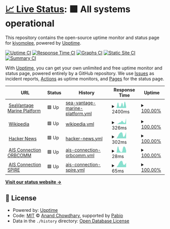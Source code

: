 # [📈 Live Status](https://demo.upptime.js.org): <!--live status--> **🟩 All systems operational**

This repository contains the open-source uptime monitor and status page for [kiyomolee](https://demo.upptime.js.org), powered by [Upptime](https://github.com/upptime/upptime).

[![Uptime CI](https://github.com/kiyolee0425/upptime/workflows/Uptime%20CI/badge.svg)](https://github.com/kiyolee0425/upptime/actions?query=workflow%3A%22Uptime+CI%22)
[![Response Time CI](https://github.com/kiyolee0425/upptime/workflows/Response%20Time%20CI/badge.svg)](https://github.com/kiyolee0425/upptime/actions?query=workflow%3A%22Response+Time+CI%22)
[![Graphs CI](https://github.com/kiyolee0425/upptime/workflows/Graphs%20CI/badge.svg)](https://github.com/kiyolee0425/upptime/actions?query=workflow%3A%22Graphs+CI%22)
[![Static Site CI](https://github.com/kiyolee0425/upptime/workflows/Static%20Site%20CI/badge.svg)](https://github.com/kiyolee0425/upptime/actions?query=workflow%3A%22Static+Site+CI%22)
[![Summary CI](https://github.com/kiyolee0425/upptime/workflows/Summary%20CI/badge.svg)](https://github.com/kiyolee0425/upptime/actions?query=workflow%3A%22Summary+CI%22)

With [Upptime](https://upptime.js.org), you can get your own unlimited and free uptime monitor and status page, powered entirely by a GitHub repository. We use [Issues](https://github.com/kiyolee0425/upptime/issues) as incident reports, [Actions](https://github.com/kiyolee0425/upptime/actions) as uptime monitors, and [Pages](https://demo.upptime.js.org) for the status page.

<!--start: status pages-->
<!-- This summary is generated by Upptime (https://github.com/upptime/upptime) -->
<!-- Do not edit this manually, your changes will be overwritten -->
<!-- prettier-ignore -->
| URL | Status | History | Response Time | Uptime |
| --- | ------ | ------- | ------------- | ------ |
| <img alt="" src="https://icons.duckduckgo.com/ip3/svmp.seavantage.com.ico" height="13"> [SeaVantage Marine Platform](https://svmp.seavantage.com) | 🟩 Up | [sea-vantage-marine-platform.yml](https://github.com/kiyolee0425/upptime/commits/HEAD/history/sea-vantage-marine-platform.yml) | <details><summary><img alt="Response time graph" src="./graphs/sea-vantage-marine-platform/response-time-week.png" height="20"> 2400ms</summary><br><a href="https://kiyolee0425.github.io/upptime/history/sea-vantage-marine-platform"><img alt="Response time 2119" src="https://img.shields.io/endpoint?url=https%3A%2F%2Fraw.githubusercontent.com%2Fkiyolee0425%2Fupptime%2FHEAD%2Fapi%2Fsea-vantage-marine-platform%2Fresponse-time.json"></a><br><a href="https://kiyolee0425.github.io/upptime/history/sea-vantage-marine-platform"><img alt="24-hour response time 1168" src="https://img.shields.io/endpoint?url=https%3A%2F%2Fraw.githubusercontent.com%2Fkiyolee0425%2Fupptime%2FHEAD%2Fapi%2Fsea-vantage-marine-platform%2Fresponse-time-day.json"></a><br><a href="https://kiyolee0425.github.io/upptime/history/sea-vantage-marine-platform"><img alt="7-day response time 2400" src="https://img.shields.io/endpoint?url=https%3A%2F%2Fraw.githubusercontent.com%2Fkiyolee0425%2Fupptime%2FHEAD%2Fapi%2Fsea-vantage-marine-platform%2Fresponse-time-week.json"></a><br><a href="https://kiyolee0425.github.io/upptime/history/sea-vantage-marine-platform"><img alt="30-day response time 2119" src="https://img.shields.io/endpoint?url=https%3A%2F%2Fraw.githubusercontent.com%2Fkiyolee0425%2Fupptime%2FHEAD%2Fapi%2Fsea-vantage-marine-platform%2Fresponse-time-month.json"></a><br><a href="https://kiyolee0425.github.io/upptime/history/sea-vantage-marine-platform"><img alt="1-year response time 2119" src="https://img.shields.io/endpoint?url=https%3A%2F%2Fraw.githubusercontent.com%2Fkiyolee0425%2Fupptime%2FHEAD%2Fapi%2Fsea-vantage-marine-platform%2Fresponse-time-year.json"></a></details> | <details><summary><a href="https://kiyolee0425.github.io/upptime/history/sea-vantage-marine-platform">100.00%</a></summary><a href="https://kiyolee0425.github.io/upptime/history/sea-vantage-marine-platform"><img alt="All-time uptime 100.00%" src="https://img.shields.io/endpoint?url=https%3A%2F%2Fraw.githubusercontent.com%2Fkiyolee0425%2Fupptime%2FHEAD%2Fapi%2Fsea-vantage-marine-platform%2Fuptime.json"></a><br><a href="https://kiyolee0425.github.io/upptime/history/sea-vantage-marine-platform"><img alt="24-hour uptime 100.00%" src="https://img.shields.io/endpoint?url=https%3A%2F%2Fraw.githubusercontent.com%2Fkiyolee0425%2Fupptime%2FHEAD%2Fapi%2Fsea-vantage-marine-platform%2Fuptime-day.json"></a><br><a href="https://kiyolee0425.github.io/upptime/history/sea-vantage-marine-platform"><img alt="7-day uptime 100.00%" src="https://img.shields.io/endpoint?url=https%3A%2F%2Fraw.githubusercontent.com%2Fkiyolee0425%2Fupptime%2FHEAD%2Fapi%2Fsea-vantage-marine-platform%2Fuptime-week.json"></a><br><a href="https://kiyolee0425.github.io/upptime/history/sea-vantage-marine-platform"><img alt="30-day uptime 100.00%" src="https://img.shields.io/endpoint?url=https%3A%2F%2Fraw.githubusercontent.com%2Fkiyolee0425%2Fupptime%2FHEAD%2Fapi%2Fsea-vantage-marine-platform%2Fuptime-month.json"></a><br><a href="https://kiyolee0425.github.io/upptime/history/sea-vantage-marine-platform"><img alt="1-year uptime 100.00%" src="https://img.shields.io/endpoint?url=https%3A%2F%2Fraw.githubusercontent.com%2Fkiyolee0425%2Fupptime%2FHEAD%2Fapi%2Fsea-vantage-marine-platform%2Fuptime-year.json"></a></details>
| <img alt="" src="https://icons.duckduckgo.com/ip3/en.wikipedia.org.ico" height="13"> [Wikipedia](https://en.wikipedia.org) | 🟩 Up | [wikipedia.yml](https://github.com/kiyolee0425/upptime/commits/HEAD/history/wikipedia.yml) | <details><summary><img alt="Response time graph" src="./graphs/wikipedia/response-time-week.png" height="20"> 326ms</summary><br><a href="https://kiyolee0425.github.io/upptime/history/wikipedia"><img alt="Response time 282" src="https://img.shields.io/endpoint?url=https%3A%2F%2Fraw.githubusercontent.com%2Fkiyolee0425%2Fupptime%2FHEAD%2Fapi%2Fwikipedia%2Fresponse-time.json"></a><br><a href="https://kiyolee0425.github.io/upptime/history/wikipedia"><img alt="24-hour response time 412" src="https://img.shields.io/endpoint?url=https%3A%2F%2Fraw.githubusercontent.com%2Fkiyolee0425%2Fupptime%2FHEAD%2Fapi%2Fwikipedia%2Fresponse-time-day.json"></a><br><a href="https://kiyolee0425.github.io/upptime/history/wikipedia"><img alt="7-day response time 326" src="https://img.shields.io/endpoint?url=https%3A%2F%2Fraw.githubusercontent.com%2Fkiyolee0425%2Fupptime%2FHEAD%2Fapi%2Fwikipedia%2Fresponse-time-week.json"></a><br><a href="https://kiyolee0425.github.io/upptime/history/wikipedia"><img alt="30-day response time 282" src="https://img.shields.io/endpoint?url=https%3A%2F%2Fraw.githubusercontent.com%2Fkiyolee0425%2Fupptime%2FHEAD%2Fapi%2Fwikipedia%2Fresponse-time-month.json"></a><br><a href="https://kiyolee0425.github.io/upptime/history/wikipedia"><img alt="1-year response time 282" src="https://img.shields.io/endpoint?url=https%3A%2F%2Fraw.githubusercontent.com%2Fkiyolee0425%2Fupptime%2FHEAD%2Fapi%2Fwikipedia%2Fresponse-time-year.json"></a></details> | <details><summary><a href="https://kiyolee0425.github.io/upptime/history/wikipedia">100.00%</a></summary><a href="https://kiyolee0425.github.io/upptime/history/wikipedia"><img alt="All-time uptime 100.00%" src="https://img.shields.io/endpoint?url=https%3A%2F%2Fraw.githubusercontent.com%2Fkiyolee0425%2Fupptime%2FHEAD%2Fapi%2Fwikipedia%2Fuptime.json"></a><br><a href="https://kiyolee0425.github.io/upptime/history/wikipedia"><img alt="24-hour uptime 100.00%" src="https://img.shields.io/endpoint?url=https%3A%2F%2Fraw.githubusercontent.com%2Fkiyolee0425%2Fupptime%2FHEAD%2Fapi%2Fwikipedia%2Fuptime-day.json"></a><br><a href="https://kiyolee0425.github.io/upptime/history/wikipedia"><img alt="7-day uptime 100.00%" src="https://img.shields.io/endpoint?url=https%3A%2F%2Fraw.githubusercontent.com%2Fkiyolee0425%2Fupptime%2FHEAD%2Fapi%2Fwikipedia%2Fuptime-week.json"></a><br><a href="https://kiyolee0425.github.io/upptime/history/wikipedia"><img alt="30-day uptime 100.00%" src="https://img.shields.io/endpoint?url=https%3A%2F%2Fraw.githubusercontent.com%2Fkiyolee0425%2Fupptime%2FHEAD%2Fapi%2Fwikipedia%2Fuptime-month.json"></a><br><a href="https://kiyolee0425.github.io/upptime/history/wikipedia"><img alt="1-year uptime 100.00%" src="https://img.shields.io/endpoint?url=https%3A%2F%2Fraw.githubusercontent.com%2Fkiyolee0425%2Fupptime%2FHEAD%2Fapi%2Fwikipedia%2Fuptime-year.json"></a></details>
| <img alt="" src="https://icons.duckduckgo.com/ip3/news.ycombinator.com.ico" height="13"> [Hacker News](https://news.ycombinator.com) | 🟩 Up | [hacker-news.yml](https://github.com/kiyolee0425/upptime/commits/HEAD/history/hacker-news.yml) | <details><summary><img alt="Response time graph" src="./graphs/hacker-news/response-time-week.png" height="20"> 302ms</summary><br><a href="https://kiyolee0425.github.io/upptime/history/hacker-news"><img alt="Response time 304" src="https://img.shields.io/endpoint?url=https%3A%2F%2Fraw.githubusercontent.com%2Fkiyolee0425%2Fupptime%2FHEAD%2Fapi%2Fhacker-news%2Fresponse-time.json"></a><br><a href="https://kiyolee0425.github.io/upptime/history/hacker-news"><img alt="24-hour response time 458" src="https://img.shields.io/endpoint?url=https%3A%2F%2Fraw.githubusercontent.com%2Fkiyolee0425%2Fupptime%2FHEAD%2Fapi%2Fhacker-news%2Fresponse-time-day.json"></a><br><a href="https://kiyolee0425.github.io/upptime/history/hacker-news"><img alt="7-day response time 302" src="https://img.shields.io/endpoint?url=https%3A%2F%2Fraw.githubusercontent.com%2Fkiyolee0425%2Fupptime%2FHEAD%2Fapi%2Fhacker-news%2Fresponse-time-week.json"></a><br><a href="https://kiyolee0425.github.io/upptime/history/hacker-news"><img alt="30-day response time 304" src="https://img.shields.io/endpoint?url=https%3A%2F%2Fraw.githubusercontent.com%2Fkiyolee0425%2Fupptime%2FHEAD%2Fapi%2Fhacker-news%2Fresponse-time-month.json"></a><br><a href="https://kiyolee0425.github.io/upptime/history/hacker-news"><img alt="1-year response time 304" src="https://img.shields.io/endpoint?url=https%3A%2F%2Fraw.githubusercontent.com%2Fkiyolee0425%2Fupptime%2FHEAD%2Fapi%2Fhacker-news%2Fresponse-time-year.json"></a></details> | <details><summary><a href="https://kiyolee0425.github.io/upptime/history/hacker-news">100.00%</a></summary><a href="https://kiyolee0425.github.io/upptime/history/hacker-news"><img alt="All-time uptime 100.00%" src="https://img.shields.io/endpoint?url=https%3A%2F%2Fraw.githubusercontent.com%2Fkiyolee0425%2Fupptime%2FHEAD%2Fapi%2Fhacker-news%2Fuptime.json"></a><br><a href="https://kiyolee0425.github.io/upptime/history/hacker-news"><img alt="24-hour uptime 100.00%" src="https://img.shields.io/endpoint?url=https%3A%2F%2Fraw.githubusercontent.com%2Fkiyolee0425%2Fupptime%2FHEAD%2Fapi%2Fhacker-news%2Fuptime-day.json"></a><br><a href="https://kiyolee0425.github.io/upptime/history/hacker-news"><img alt="7-day uptime 100.00%" src="https://img.shields.io/endpoint?url=https%3A%2F%2Fraw.githubusercontent.com%2Fkiyolee0425%2Fupptime%2FHEAD%2Fapi%2Fhacker-news%2Fuptime-week.json"></a><br><a href="https://kiyolee0425.github.io/upptime/history/hacker-news"><img alt="30-day uptime 100.00%" src="https://img.shields.io/endpoint?url=https%3A%2F%2Fraw.githubusercontent.com%2Fkiyolee0425%2Fupptime%2FHEAD%2Fapi%2Fhacker-news%2Fuptime-month.json"></a><br><a href="https://kiyolee0425.github.io/upptime/history/hacker-news"><img alt="1-year uptime 100.00%" src="https://img.shields.io/endpoint?url=https%3A%2F%2Fraw.githubusercontent.com%2Fkiyolee0425%2Fupptime%2FHEAD%2Fapi%2Fhacker-news%2Fuptime-year.json"></a></details>
| <img alt="" src="https://icons.duckduckgo.com/ip3/null.ico" height="13"> [AIS Connection ORBCOMM](globalais2.orbcomm.net) | 🟩 Up | [ais-connection-orbcomm.yml](https://github.com/kiyolee0425/upptime/commits/HEAD/history/ais-connection-orbcomm.yml) | <details><summary><img alt="Response time graph" src="./graphs/ais-connection-orbcomm/response-time-week.png" height="20"> 28ms</summary><br><a href="https://kiyolee0425.github.io/upptime/history/ais-connection-orbcomm"><img alt="Response time 31" src="https://img.shields.io/endpoint?url=https%3A%2F%2Fraw.githubusercontent.com%2Fkiyolee0425%2Fupptime%2FHEAD%2Fapi%2Fais-connection-orbcomm%2Fresponse-time.json"></a><br><a href="https://kiyolee0425.github.io/upptime/history/ais-connection-orbcomm"><img alt="24-hour response time 7" src="https://img.shields.io/endpoint?url=https%3A%2F%2Fraw.githubusercontent.com%2Fkiyolee0425%2Fupptime%2FHEAD%2Fapi%2Fais-connection-orbcomm%2Fresponse-time-day.json"></a><br><a href="https://kiyolee0425.github.io/upptime/history/ais-connection-orbcomm"><img alt="7-day response time 28" src="https://img.shields.io/endpoint?url=https%3A%2F%2Fraw.githubusercontent.com%2Fkiyolee0425%2Fupptime%2FHEAD%2Fapi%2Fais-connection-orbcomm%2Fresponse-time-week.json"></a><br><a href="https://kiyolee0425.github.io/upptime/history/ais-connection-orbcomm"><img alt="30-day response time 31" src="https://img.shields.io/endpoint?url=https%3A%2F%2Fraw.githubusercontent.com%2Fkiyolee0425%2Fupptime%2FHEAD%2Fapi%2Fais-connection-orbcomm%2Fresponse-time-month.json"></a><br><a href="https://kiyolee0425.github.io/upptime/history/ais-connection-orbcomm"><img alt="1-year response time 31" src="https://img.shields.io/endpoint?url=https%3A%2F%2Fraw.githubusercontent.com%2Fkiyolee0425%2Fupptime%2FHEAD%2Fapi%2Fais-connection-orbcomm%2Fresponse-time-year.json"></a></details> | <details><summary><a href="https://kiyolee0425.github.io/upptime/history/ais-connection-orbcomm">100.00%</a></summary><a href="https://kiyolee0425.github.io/upptime/history/ais-connection-orbcomm"><img alt="All-time uptime 100.00%" src="https://img.shields.io/endpoint?url=https%3A%2F%2Fraw.githubusercontent.com%2Fkiyolee0425%2Fupptime%2FHEAD%2Fapi%2Fais-connection-orbcomm%2Fuptime.json"></a><br><a href="https://kiyolee0425.github.io/upptime/history/ais-connection-orbcomm"><img alt="24-hour uptime 100.00%" src="https://img.shields.io/endpoint?url=https%3A%2F%2Fraw.githubusercontent.com%2Fkiyolee0425%2Fupptime%2FHEAD%2Fapi%2Fais-connection-orbcomm%2Fuptime-day.json"></a><br><a href="https://kiyolee0425.github.io/upptime/history/ais-connection-orbcomm"><img alt="7-day uptime 100.00%" src="https://img.shields.io/endpoint?url=https%3A%2F%2Fraw.githubusercontent.com%2Fkiyolee0425%2Fupptime%2FHEAD%2Fapi%2Fais-connection-orbcomm%2Fuptime-week.json"></a><br><a href="https://kiyolee0425.github.io/upptime/history/ais-connection-orbcomm"><img alt="30-day uptime 100.00%" src="https://img.shields.io/endpoint?url=https%3A%2F%2Fraw.githubusercontent.com%2Fkiyolee0425%2Fupptime%2FHEAD%2Fapi%2Fais-connection-orbcomm%2Fuptime-month.json"></a><br><a href="https://kiyolee0425.github.io/upptime/history/ais-connection-orbcomm"><img alt="1-year uptime 100.00%" src="https://img.shields.io/endpoint?url=https%3A%2F%2Fraw.githubusercontent.com%2Fkiyolee0425%2Fupptime%2FHEAD%2Fapi%2Fais-connection-orbcomm%2Fuptime-year.json"></a></details>
| <img alt="" src="https://icons.duckduckgo.com/ip3/null.ico" height="13"> [AIS Connection SPIRE](streamingv2.ais.spire.com) | 🟩 Up | [ais-connection-spire.yml](https://github.com/kiyolee0425/upptime/commits/HEAD/history/ais-connection-spire.yml) | <details><summary><img alt="Response time graph" src="./graphs/ais-connection-spire/response-time-week.png" height="20"> 65ms</summary><br><a href="https://kiyolee0425.github.io/upptime/history/ais-connection-spire"><img alt="Response time 61" src="https://img.shields.io/endpoint?url=https%3A%2F%2Fraw.githubusercontent.com%2Fkiyolee0425%2Fupptime%2FHEAD%2Fapi%2Fais-connection-spire%2Fresponse-time.json"></a><br><a href="https://kiyolee0425.github.io/upptime/history/ais-connection-spire"><img alt="24-hour response time 86" src="https://img.shields.io/endpoint?url=https%3A%2F%2Fraw.githubusercontent.com%2Fkiyolee0425%2Fupptime%2FHEAD%2Fapi%2Fais-connection-spire%2Fresponse-time-day.json"></a><br><a href="https://kiyolee0425.github.io/upptime/history/ais-connection-spire"><img alt="7-day response time 65" src="https://img.shields.io/endpoint?url=https%3A%2F%2Fraw.githubusercontent.com%2Fkiyolee0425%2Fupptime%2FHEAD%2Fapi%2Fais-connection-spire%2Fresponse-time-week.json"></a><br><a href="https://kiyolee0425.github.io/upptime/history/ais-connection-spire"><img alt="30-day response time 61" src="https://img.shields.io/endpoint?url=https%3A%2F%2Fraw.githubusercontent.com%2Fkiyolee0425%2Fupptime%2FHEAD%2Fapi%2Fais-connection-spire%2Fresponse-time-month.json"></a><br><a href="https://kiyolee0425.github.io/upptime/history/ais-connection-spire"><img alt="1-year response time 61" src="https://img.shields.io/endpoint?url=https%3A%2F%2Fraw.githubusercontent.com%2Fkiyolee0425%2Fupptime%2FHEAD%2Fapi%2Fais-connection-spire%2Fresponse-time-year.json"></a></details> | <details><summary><a href="https://kiyolee0425.github.io/upptime/history/ais-connection-spire">100.00%</a></summary><a href="https://kiyolee0425.github.io/upptime/history/ais-connection-spire"><img alt="All-time uptime 100.00%" src="https://img.shields.io/endpoint?url=https%3A%2F%2Fraw.githubusercontent.com%2Fkiyolee0425%2Fupptime%2FHEAD%2Fapi%2Fais-connection-spire%2Fuptime.json"></a><br><a href="https://kiyolee0425.github.io/upptime/history/ais-connection-spire"><img alt="24-hour uptime 100.00%" src="https://img.shields.io/endpoint?url=https%3A%2F%2Fraw.githubusercontent.com%2Fkiyolee0425%2Fupptime%2FHEAD%2Fapi%2Fais-connection-spire%2Fuptime-day.json"></a><br><a href="https://kiyolee0425.github.io/upptime/history/ais-connection-spire"><img alt="7-day uptime 100.00%" src="https://img.shields.io/endpoint?url=https%3A%2F%2Fraw.githubusercontent.com%2Fkiyolee0425%2Fupptime%2FHEAD%2Fapi%2Fais-connection-spire%2Fuptime-week.json"></a><br><a href="https://kiyolee0425.github.io/upptime/history/ais-connection-spire"><img alt="30-day uptime 100.00%" src="https://img.shields.io/endpoint?url=https%3A%2F%2Fraw.githubusercontent.com%2Fkiyolee0425%2Fupptime%2FHEAD%2Fapi%2Fais-connection-spire%2Fuptime-month.json"></a><br><a href="https://kiyolee0425.github.io/upptime/history/ais-connection-spire"><img alt="1-year uptime 100.00%" src="https://img.shields.io/endpoint?url=https%3A%2F%2Fraw.githubusercontent.com%2Fkiyolee0425%2Fupptime%2FHEAD%2Fapi%2Fais-connection-spire%2Fuptime-year.json"></a></details>

<!--end: status pages-->

[**Visit our status website →**](https://demo.upptime.js.org)

## 📄 License

- Powered by: [Upptime](https://github.com/upptime/upptime)
- Code: [MIT](./LICENSE) © [Anand Chowdhary](https://anandchowdhary.com), supported by [Pabio](https://pabio.com)
- Data in the `./history` directory: [Open Database License](https://opendatacommons.org/licenses/odbl/1-0/)
